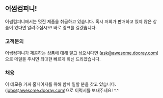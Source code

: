 ## 어썸컴퍼니!

어썸컴퍼니에서는 멋진 제품을 취급하고 있습니다.
혹시 저희가 판매하고 있지 않은 상품이 있다면 알려주십시오! 바로 링크를 걸겠습니다.

### 고객문의

어썸컴퍼니가 제공하는 상품에 대해 알고 싶으시다면 (ask@awesome.dooray.com)으로 메일을 주시면 최대한 빠르게 회신 드리겠습니다.

### 채용

이 데모용 가짜 홈페이지를 위해 함께 일할 분을 찾고 있습니다. (jobs@awesome.dooray.com)으로 이력서를 보내주세요! ^.^
